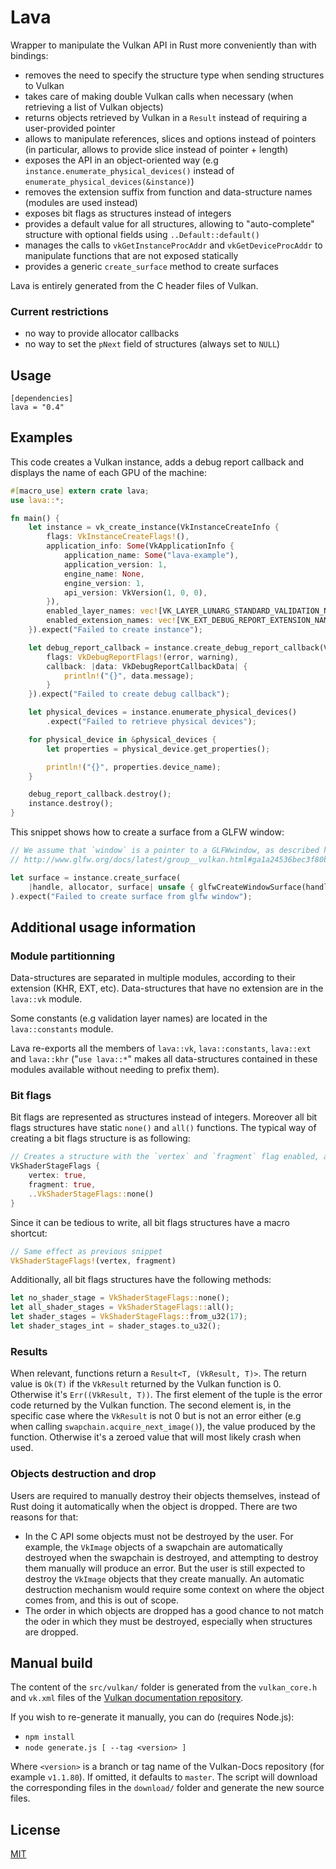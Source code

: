 # Lava

Wrapper to manipulate the Vulkan API in Rust more conveniently than with bindings:

- removes the need to specify the structure type when sending structures to Vulkan
- takes care of making double Vulkan calls when necessary (when retrieving a list of Vulkan objects)
- returns objects retrieved by Vulkan in a `Result` instead of requiring a user-provided pointer
- allows to manipulate references, slices and options instead of pointers (in particular, allows to provide slice instead of pointer + length)
- exposes the API in an object-oriented way (e.g `instance.enumerate_physical_devices()` instead of `enumerate_physical_devices(&instance)`)
- removes the extension suffix from function and data-structure names (modules are used instead)
- exposes bit flags as structures instead of integers
- provides a default value for all structures, allowing to "auto-complete" structure with optional fields using `..Default::default()`
- manages the calls to `vkGetInstanceProcAddr` and `vkGetDeviceProcAddr` to manipulate functions that are not exposed statically
- provides a generic `create_surface` method to create surfaces

Lava is entirely generated from the C header files of Vulkan.

### Current restrictions

- no way to provide allocator callbacks
- no way to set the `pNext` field of structures (always set to `NULL`)

## Usage

```
[dependencies]
lava = "0.4"
```

## Examples

This code creates a Vulkan instance, adds a debug report callback and displays the name of each GPU of the machine:

```rust
#[macro_use] extern crate lava;
use lava::*;

fn main() {
    let instance = vk_create_instance(VkInstanceCreateInfo {
        flags: VkInstanceCreateFlags!(),
        application_info: Some(VkApplicationInfo {
            application_name: Some("lava-example"),
            application_version: 1,
            engine_name: None,
            engine_version: 1,
            api_version: VkVersion(1, 0, 0),
        }),
        enabled_layer_names: vec![VK_LAYER_LUNARG_STANDARD_VALIDATION_NAME],
        enabled_extension_names: vec![VK_EXT_DEBUG_REPORT_EXTENSION_NAME]
    }).expect("Failed to create instance");

    let debug_report_callback = instance.create_debug_report_callback(VkDebugReportCallbackCreateInfo {
        flags: VkDebugReportFlags!(error, warning),
        callback: |data: VkDebugReportCallbackData| {
            println!("{}", data.message);
        }
    }).expect("Failed to create debug callback");

    let physical_devices = instance.enumerate_physical_devices()
        .expect("Failed to retrieve physical devices");

    for physical_device in &physical_devices {
        let properties = physical_device.get_properties();

        println!("{}", properties.device_name);
    }

    debug_report_callback.destroy();
    instance.destroy();
}
```

This snippet shows how to create a surface from a GLFW window:

```rust
// We assume that `window` is a pointer to a GLFWwindow, as described here:
// http://www.glfw.org/docs/latest/group__vulkan.html#ga1a24536bec3f80b08ead18e28e6ae965

let surface = instance.create_surface(
    |handle, allocator, surface| unsafe { glfwCreateWindowSurface(handle, window, allocator, surface) }
).expect("Failed to create surface from glfw window");
```

## Additional usage information

### Module partitionning

Data-structures are separated in multiple modules, according to their extension (KHR, EXT, etc). Data-structures that have no extension are in the `lava::vk` module.

Some constants (e.g validation layer names) are located in the `lava::constants` module.

Lava re-exports all the members of `lava::vk`, `lava::constants`, `lava::ext` and `lava::khr` ("`use lava::*`" makes all data-structures contained in these modules available without needing to prefix them).

### Bit flags

Bit flags are represented as structures instead of integers. Moreover all bit flags structures have static `none()` and `all()` functions. The typical way of creating a bit flags structure is as following:

```rust
// Creates a structure with the `vertex` and `fragment` flag enabled, and all the others disabled
VkShaderStageFlags {
    vertex: true,
    fragment: true,
    ..VkShaderStageFlags::none()
}
```

Since it can be tedious to write, all bit flags structures have a macro shortcut:

```rust
// Same effect as previous snippet
VkShaderStageFlags!(vertex, fragment)
```

Additionally, all bit flags structures have the following methods:

```rust
let no_shader_stage = VkShaderStageFlags::none();
let all_shader_stages = VkShaderStageFlags::all();
let shader_stages = VkShaderStageFlags::from_u32(17);
let shader_stages_int = shader_stages.to_u32();
```

### Results

When relevant, functions return a `Result<T, (VkResult, T)>`. The return value is `Ok(T)` if the `VkResult` returned by the Vulkan function is 0.
Otherwise it's `Err((VkResult, T))`. The first element of the tuple is the error code returned by the Vulkan function. The second element is, in the specific case where the `VkResult` is not 0 but is not an error either (e.g when calling `swapchain.acquire_next_image()`), the value produced by the function. Otherwise it's a zeroed value that will most likely crash when used.

### Objects destruction and drop

Users are required to manually destroy their objects themselves, instead of Rust doing it automatically when the object is dropped. There are two reasons for that:

- In the C API some objects must not be destroyed by the user. For example, the `VkImage` objects of a swapchain are automatically destroyed when the swapchain is destroyed, and attempting to destroy them manually will produce an error. But the user is still expected to destroy the `VkImage` objects that they create manually. An automatic destruction mechanism would require some context on where the object comes from, and this is out of scope.
- The order in which objects are dropped has a good chance to not match the oder in which they must be destroyed, especially when structures are dropped. 

## Manual build

The content of the `src/vulkan/` folder is generated from the `vulkan_core.h` and `vk.xml` files of the
[Vulkan documentation repository](https://github.com/KhronosGroup/Vulkan-Docs).

If you wish to re-generate it manually, you can do (requires Node.js):

- `npm install`
- `node generate.js [ --tag <version> ]`

Where `<version>` is a branch or tag name of the Vulkan-Docs repository (for example `v1.1.80`).
If omitted, it defaults to `master`.
The script will download the corresponding files in the `download/` folder and generate the new source files.

## License

[MIT](https://opensource.org/licenses/MIT)
